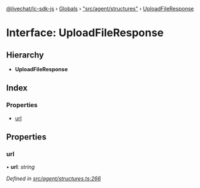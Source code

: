 [@livechat/lc-sdk-js](../README.md) › [Globals](../globals.md) › ["src/agent/structures"](../modules/_src_agent_structures_.md) › [UploadFileResponse](_src_agent_structures_.uploadfileresponse.md)

# Interface: UploadFileResponse

## Hierarchy

* **UploadFileResponse**

## Index

### Properties

* [url](_src_agent_structures_.uploadfileresponse.md#url)

## Properties

###  url

• **url**: *string*

*Defined in [src/agent/structures.ts:266](https://github.com/livechat/lc-sdk-js/blob/8143b05/src/agent/structures.ts#L266)*
